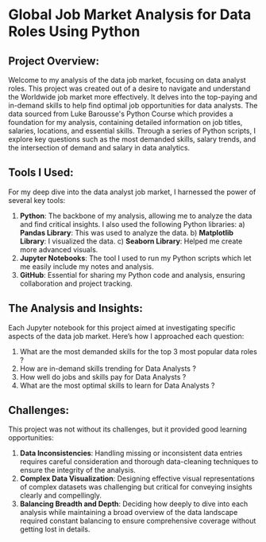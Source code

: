 # Global Job Market Analysis for Data Roles Using Python
## Project Overview:
Welcome to my analysis of the data job market, focusing on data analyst roles. This project was created out of a desire to navigate and understand the Worldwide job market more effectively. It delves into the top-paying and in-demand skills to help find optimal job opportunities for data analysts.
The data sourced from Luke Barousse's Python Course which provides a foundation for my analysis, containing detailed information on job titles, salaries, locations, and essential skills. Through a series of Python scripts, I explore key questions such as the most demanded skills, salary trends, and the intersection of demand and salary in data analytics.

## Tools I Used:
For my deep dive into the data analyst job market, I harnessed the power of several key tools:
1) **Python**: The backbone of my analysis, allowing me to analyze the data and find critical insights. I also used the following Python libraries:
a) **Pandas Library**: This was used to analyze the data.
b) **Matplotlib Library**: I visualized the data.
c) **Seaborn Library**: Helped me create more advanced visuals.
2) **Jupyter Notebooks**: The tool I used to run my Python scripts which let me easily include my notes and analysis.
3) **GitHub**: Essential for sharing my Python code and analysis, ensuring collaboration and project tracking.

## The Analysis and Insights:
Each Jupyter notebook for this project aimed at investigating specific aspects of the data job market. Here’s how I approached each question:
1) What are the most demanded skills for the top 3 most popular data roles ?
2) How are in-demand skills trending for Data Analysts ?
3) How well do jobs and skills pay for Data Analysts ?
4) What are the most optimal skills to learn for Data Analysts ?

## Challenges:
This project was not without its challenges, but it provided good learning opportunities:
1) **Data Inconsistencies**: Handling missing or inconsistent data entries requires careful consideration and thorough data-cleaning techniques to ensure the integrity of the analysis.
2) **Complex Data Visualization**: Designing effective visual representations of complex datasets was challenging but critical for conveying insights clearly and compellingly.
3) **Balancing Breadth and Depth**: Deciding how deeply to dive into each analysis while maintaining a broad overview of the data landscape required constant balancing to ensure comprehensive coverage without getting lost in details.


